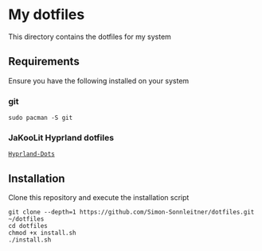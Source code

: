 # My dotfiles

This directory contains the dotfiles for my system

## Requirements

Ensure you have the following installed on your system

### git

```
sudo pacman -S git
```

### JaKooLit Hyprland dotfiles 

[`Hyprland-Dots`](https://github.com/JaKooLit/Hyprland-Dots)

## Installation

Clone this repository and execute the installation script

```
git clone --depth=1 https://github.com/Simon-Sonnleitner/dotfiles.git ~/dotfiles
cd dotfiles
chmod +x install.sh 
./install.sh
```
